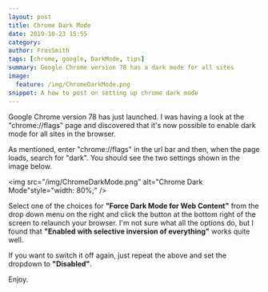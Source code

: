 ```yaml
---
layout: post
title: Chrome Dark Mode
date: 2019-10-23 15:55
category:
author: FrasSmith
tags: [chrome, google, DarkMode, tips]
summary: Google Chrome version 78 has a dark mode for all sites
image:
  feature: /img/ChromeDarkMode.png
snippet: A how to post on setting up chrome dark mode
---
```

Google Chrome version 78 has just launched. I was having a look at the "chrome://flags" page and discovered that it's now possible to enable dark mode for all sites in the browser.

As mentioned, enter "chrome://flags" in the url bar and then, when the page loads, search for "dark". You should see the two settings shown in the image below.

<img src="/img/ChromeDarkMode.png" alt="Chrome Dark Mode"style="width: 80%;" />

Select one of the choices for **"Force Dark Mode for Web Content"** from the drop down menu on the right and click the button at the bottom right of the screen to relaunch your browser. I'm not sure what all the options do, but I found that **"Enabled with selective inversion of everything"** works quite well.

If you want to switch it off again, just repeat the above and set the dropdown to **"Disabled"**.

Enjoy.

